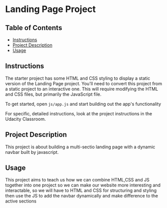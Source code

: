 # Landing Page Project

## Table of Contents

* [Instructions](#instructions)
* [Project Description](#Project-Description)
* [Usage](#Usage)

## Instructions

The starter project has some HTML and CSS styling to display a static version of the Landing Page project. You'll need to convert this project from a static project to an interactive one. This will require modifying the HTML and CSS files, but primarily the JavaScript file.

To get started, open `js/app.js` and start building out the app's functionality

For specific, detailed instructions, look at the project instructions in the Udacity Classroom.


## Project Description

This project is about building a multi-sectio landing page with a dynamic navbar built by javascript.


## Usage

This project aims to teach us how we can combine HTML,CSS and JS together into one project so we can make our website more interesting and interactable, so we will have to HTML and CSS for structuring and styling then use the JS to add the navbar dynamically and make difference to the active sections
